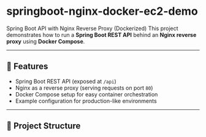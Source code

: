 # springboot-nginx-docker-ec2-demo
Spring Boot API with Nginx Reverse Proxy (Dockerized)
This project demonstrates how to run a **Spring Boot REST API** behind an **Nginx reverse proxy** using **Docker Compose**.

---

## 🚀 Features
- Spring Boot REST API (exposed at `/api`)
- Nginx as a reverse proxy (serving requests on port `80`)
- Docker Compose setup for easy container orchestration
- Example configuration for production-like environments

---

## 📂 Project Structure
